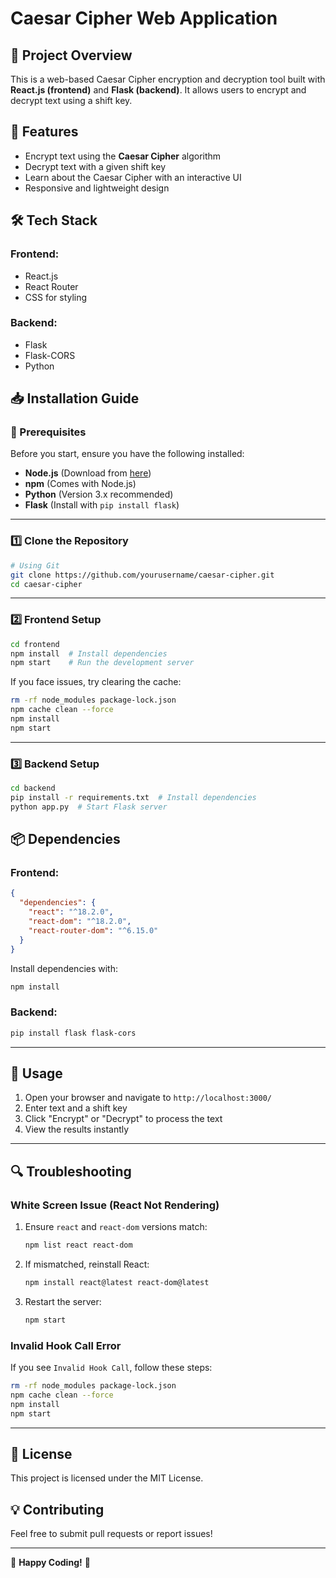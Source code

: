 # Caesar Cipher Web Application

## 📌 Project Overview
This is a web-based Caesar Cipher encryption and decryption tool built with **React.js (frontend)** and **Flask (backend)**. It allows users to encrypt and decrypt text using a shift key.

## 🚀 Features
- Encrypt text using the **Caesar Cipher** algorithm
- Decrypt text with a given shift key
- Learn about the Caesar Cipher with an interactive UI
- Responsive and lightweight design

## 🛠️ Tech Stack
### **Frontend:**
- React.js
- React Router
- CSS for styling

### **Backend:**
- Flask
- Flask-CORS
- Python

## 📥 Installation Guide

### 🔹 Prerequisites
Before you start, ensure you have the following installed:
- **Node.js** (Download from [here](https://nodejs.org/))
- **npm** (Comes with Node.js)
- **Python** (Version 3.x recommended)
- **Flask** (Install with `pip install flask`)

---
### **1️⃣ Clone the Repository**
```sh
# Using Git
git clone https://github.com/yourusername/caesar-cipher.git
cd caesar-cipher
```

---
### **2️⃣ Frontend Setup**
```sh
cd frontend
npm install  # Install dependencies
npm start    # Run the development server
```
If you face issues, try clearing the cache:
```sh
rm -rf node_modules package-lock.json
npm cache clean --force
npm install
npm start
```

---
### **3️⃣ Backend Setup**
```sh
cd backend
pip install -r requirements.txt  # Install dependencies
python app.py  # Start Flask server
```

## 📦 Dependencies
### **Frontend:**
```json
{
  "dependencies": {
    "react": "^18.2.0",
    "react-dom": "^18.2.0",
    "react-router-dom": "^6.15.0"
  }
}
```
Install dependencies with:
```sh
npm install
```

### **Backend:**
```sh
pip install flask flask-cors
```

---
## 🎯 Usage
1. Open your browser and navigate to `http://localhost:3000/`
2. Enter text and a shift key
3. Click "Encrypt" or "Decrypt" to process the text
4. View the results instantly

---
## 🔍 Troubleshooting
### **White Screen Issue (React Not Rendering)**
1. Ensure `react` and `react-dom` versions match:
   ```sh
   npm list react react-dom
   ```
2. If mismatched, reinstall React:
   ```sh
   npm install react@latest react-dom@latest
   ```
3. Restart the server:
   ```sh
   npm start
   ```

### **Invalid Hook Call Error**
If you see `Invalid Hook Call`, follow these steps:
```sh
rm -rf node_modules package-lock.json
npm cache clean --force
npm install
npm start
```

---
## 📜 License
This project is licensed under the MIT License.

## 💡 Contributing
Feel free to submit pull requests or report issues!

---
🚀 **Happy Coding!** 🎉

